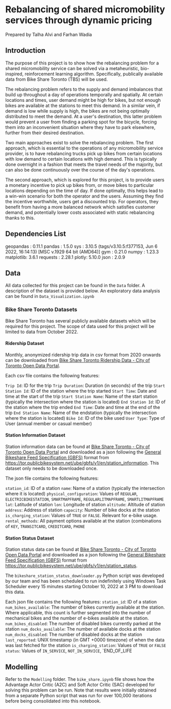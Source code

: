 
# Rebalancing of shared micromobility services through dynamic pricing
Prepared by Talha Alvi and Farhan Wadia

## Introduction
The purpose of this project is to show how the rebalancing problem for a shared micromobility service can be solved via a metaheuristic, bio-inspired, reinforcement learning algorithm. Specifically, publically available data from Bike Share Toronto (TBS) will be used.

The rebalancing problem refers to the supply and demand imbalances that build up throughout a day of operations temporally and spatially. At certain locations and times, user demand might be high for bikes, but not enough bikes are available at the stations to meet this demand. In a similar vein, if demand is low while supply is high, the bikes are not being optimally distributed to meet the demand. At a user's destination, this latter problem would prevent a user from finding a parking spot for the bicycle, forcing them into an inconvenient situation where they have to park elsewhere, further from their desired destination.

Two main approaches exist to solve the rebalancing problem. The first approach, which is essential to the operations of any micromobility service provider, is to have rebalancing trucks pick up bikes from certain locations with low demand to certain locations with high demand. This is typically done overnight in a fashion that meets the travel needs of the majority, but can also be done continuously over the course of the day's operations.

The second approach, which is explored for this project, is to provide users a monetary incentive to pick up bikes from, or move bikes to particular locations depending on the time of day. If done optimally, this helps lead to a win-win scenario for both the operator and the users. Assuming they find the incentive worthwhile, users get a discounted trip. For operators, they benefit from having a more balanced network which satisfies customer demand, and potentially lower costs associated with static rebalancing thanks to this.

## Dependencies List
geopandas : 0.11.1
pandas    : 1.5.0
sys       : 3.10.5 (tags/v3.10.5:f377153, Jun  6 2022, 16:14:13) [MSC v.1929 64 bit (AMD64)]
gym       : 0.21.0
numpy     : 1.23.3
matplotlib: 3.6.1
requests  : 2.28.1
plotly: 5.10.0
json  : 2.0.9

## Data
All data collected for this project can be found in the `Data` folder. A description of the dataset is provided below. An exploratory data analysis can be found in `Data_Visualization.ipynb`

### Bike Share Toronto Datasets
Bike Share Toronto has several publicly available datasets which will be required for this project. The scope of data used for this project will be limited to data from October 2022.

#### Ridership Dataset
Monthly, anonymized ridership trip data in csv format from 2020 onwards can be downloaded from [Bike Share Toronto Ridership Data - City of Toronto Open Data Portal](https://open.toronto.ca/dataset/bike-share-toronto-ridership-data/). 

Each csv file contains the following features:

`Trip Id`: ID for the trip
`Trip Duration`: Duration (in seconds) of the trip
`Start Station Id`: ID of the station where the trip started
`Start Time`: Date and time at the start of the trip
`Start Station Name`: Name of the start station (typically the intersection where the station is located) 
`End Station Id`: ID of the station where the trip ended
`End Time`: Date and time at the end of the trip
`End Station Name`: Name of the endstation (typically the intersection where the station is located) 
`Bike Id`: ID of the bike used
`User Type`: Type of User (annual member or casual member)

#### Station Information Dataset
Station information data can be found at [Bike Share Toronto - City of Toronto Open Data Portal](https://open.toronto.ca/dataset/bike-share-toronto/) and downloaded as a json following the [General Bikeshare Feed Specification \(GBFS\)](https://github.com/MobilityData/gbfs) format from https://tor.publicbikesystem.net/ube/gbfs/v1/en/station_information. This dataset only needs to be downloaded once.

The json file contains the following features:

`station_id`: ID of a station
`name`: Name of a station (typically the intersection where it is located)
`physical_configuration`: Values of `REGULAR`, `ELECTRICBIKESTATION`, `SMARTMAPFRAME`, `REGULARLITMAPFRAME`, `SMARTLITMAPFRAME`
`lat`: Latitude of station
`lon`: Longitude of station
`altitude`: Altitude of station
`address`: Address of station
`capacity`: Number of bike docks at the station
`is_charging_station`: Values of `TRUE` or `FALSE`. Relevant for e-bike usage. 
`rental_methods`: All payment options available at the station (combinations of `KEY`, `TRANSITCARD`, `CREDITCARD`, `PHONE`

#### Station Status Dataset
Station status data can be found at [Bike Share Toronto - City of Toronto Open Data Portal](https://open.toronto.ca/dataset/bike-share-toronto/) and downloaded as a json following the [General Bikeshare Feed Specification \(GBFS\)](https://github.com/MobilityData/gbfs) format from https://tor.publicbikesystem.net/ube/gbfs/v1/en/station_status. 

The `bikeshare_station_status_downloader.py` Python script was developed by our team and has been scheduled to run indefinitely using Windows Task Scheduler every 15 minutes starting October 10, 2022 at 3 PM to download this data.

Each json file contains the following features:
`station_id`: ID of a station
`num_bikes_available`: The number of bikes currently available at the station. Where applicable, this count is further segmented into the number of mechanical bikes and the number of e-bikes available at the station.
`num_bikes_disabled`: The number of disabled bikes currently parked at the station
`num_docks_available`: The number of available docks at the station
`num_docks_disabled`: The number of disabled docks at the station
`last_reported`: UNIX timestamp (in GMT +0000 timezone) of when the data was last fetched for the station
`is_charging_station`: Values of `TRUE` or `FALSE`
`status`: Values of `IN_SERVICE`, `NOT_IN_SERVICE`, `END_OF_LIFE

## Modelling
Refer to the `Modelling` folder. The `bike_share.ipynb` file shows how the Advantage Actor Critic (A2C) and Soft Actor Critic (SAC) developed for solving this problem can be run. Note that results were initially obtained from a separate Python script that was run for over 100,000 iterations before being consolidated into this notebook. 